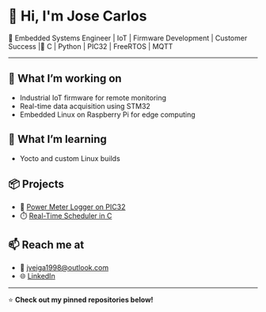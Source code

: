 # 👋 Hi, I'm Jose Carlos

🚀 Embedded Systems Engineer | IoT | Firmware Development | Customer Success |🔧 C | Python | PIC32 | FreeRTOS | MQTT

---

## 🔭 What I’m working on
- Industrial IoT firmware for remote monitoring
- Real-time data acquisition using STM32
- Embedded Linux on Raspberry Pi for edge computing

## 🌱 What I’m learning
- Yocto and custom Linux builds

## 📦 Projects
- 🔌 [Power Meter Logger on PIC32](https://github.com/josecarlos/pic32-power-logger)
- ⏱️ [Real-Time Scheduler in C](https://github.com/josecarlos/realtime-scheduler)

## 📫 Reach me at
- 📧 jveiga1998@outlook.com
- 🌐 [LinkedIn](https://www.linkedin.com/in/josecarlos)

---

⭐️ **Check out my pinned repositories below!**
